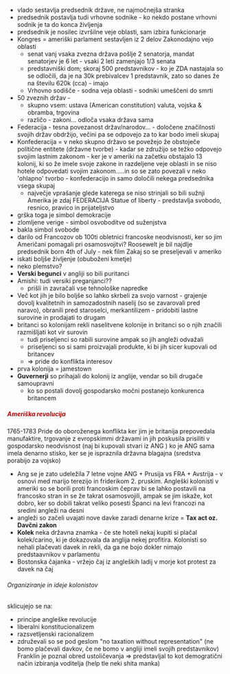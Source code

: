 - vlado sestavlja predsednik države, ne najmočnejša stranka
- predsednik postavlja tudi vrhovne sodnike - ko nekdo postane vrhovni sodnik je ta do konca življenja
- predsednik je nosilec izvršilne veje oblasti, sam izbira funkcionarje
- Kongres = ameriški parlament sestavljen iz 2 delov Zakonodajno vejo oblasti
	- senat vanj vsaka zvezna država pošlje 2 senatorja, mandat senatorjev je 6 let - vsaki 2 leti zamenjajo 1/3 senata
	- predstavniški dom; skoraj 500 predstavnikov - ko je ZDA nastajala so se odločili, da je na 30k prebivalcev 1 predstavnik, zato so danes že na številu 620k (cca) - imajo 
	- Vrhovno sodišče - sodna veja oblasti - sodniki umeščeni do smrti
- 50 zveznih držav - 
	- skupno vsem: ustava (American constitution) valuta, vojska & obramba, trgovina
	- različo - zakoni... odloča vsaka država sama
- Federacija - tesna povezanost držav/narodov... - določene značilnosti svojih držav obdržijo, večini pa se odpovejo za to kar bodo imeli skupaj
- Konfederacija = v neko skupno državo se povežejo že obstoječe politične entitete (državne tvorbe) - kadar se združijo se težko odpovejo svojim lastnim zakonom - ker je v ameriki na začetku obstajalo 13 kolonij, ki so že imele svoje zakone in razdeljene veje oblasti in se niso hotele odpovedati svojim zakonom.....in so se zato povezali v neko 'ohlapno' tvorbo - konfederacijo in samo določili nekega predsednika vsega skupaj
	- največje vprašanje glede katerega se niso strinjali so bili sužnji
Amerika je zdaj FEDERACIJA
Statue of liberty - predstavlja svobodo, resnico, pravico in prijateljstvo
- grška toga je simbol demokracije
- zlomljene verige - simbol osvoboditve od suženjstva
- bakla simbol svobode
- darilo od Francozov ob 100ti obletnici francoske neodvisnosti, ker so jim Američani pomagali pri osamosvojitvi?
Roosewelt je bil najdlje predsednik
born 4th of July - nek film
Zakaj so se preseljevali v ameriko
- iskati boljše življenje (obuboženi kmetje)
- neko plemstvo?
- **Verski begunci** v angliji so bili puritanci
- Amishi: tudi versiki preganjanci??
	- prišli in zavračali vse tehnološke napredke
- Več kot jih je bilo boljše so lahko skrbeli za svojo varnost - grajenje dovolj kvalitetnih in samozadostnih naselij (so se zavarovali pred naravo), obranili pred staroselci, merkantilizem - pridobiti lastne surovine in prodajati to drugam
- britanci so kolonijam rekli naselitvene kolonije in britanci so o njih značili razmišljati kot vir surovin 
	- tudi priseljenci so rabili surovine ampak so jih angleži odvažali
	- priseljenci so si sami proizvajali produkte, ki bi jih sicer kupovali od britancev
	- => pride do konflikta interesov
- prva kolonija = jamestown
- **Guvernerji** so prihajali do kolonij iz anglije, vendar so bili drugače samoupravni
	- ko so postali dovolj gospodarsko močni postanejo konkurenca britancem
##### <font color="#c00000">Ameriška revolucija</font>
1765-1783
Pride do oboroženega konflikta ker jim je britanija prepovedala manufaktire, trgovanje z evropskimmi državami in jih poskusila prisiliti v gospodarsko neodvisnost (naj bi kupovali stvari iz ANG ) ko je ANG sama imela denarno stisko, ker se je ispraznila državna blagajna (sredstva porabijo za vojsko)
- Ang se je zato udeležila 7 letne vojne ANG + Prusija vs FRA + Avstrija - v osnovi med marijo terezijo in friderikom 2. pruskim. Angleški kolonisti v ameriki so se borili proti francoskim čeprav bi se lahko postavili na francosko stran in se že takrat osamosvojili, ampak se jim iskaže, kot dobro, ker so dobili takrat veliko posesti
Španci na levi francozi na sredini angleži na desni
- angleži so začeli uvajati nove davke zaradi denarne krize = **Tax act oz. Davčni zakon** 
- **Kolek** neka državna znamka - če ste hoteli nekaj kupiti si plačal kolek/carino, ki je dokazovala da anglija nekej profitira. Kolonisti so nehali plačevati davek in rekli, da ga ne bojo dokler nimajo predstaavnikov v parlamentu
- Bostonska čajanka - vržejo čaj iz angleških ladij v morje kot protest za davek na čaj
###### Organiziranje in ideje kolonistov
sklicujejo se na:
- principe angleške revolucije
- liberalni konstitucionalizem 
- razsvetljenski racionalizem
- združevali so se pod geslom "no taxation without representation" (ne bomo plačevali davkov, če ne bomo v angliji imeli svojih predstavnikov)
Franklin je poznal obred ustoličevanja => predstavljal to kot demogratični način izbiranja voditelja
(help tle neki shita manka)


